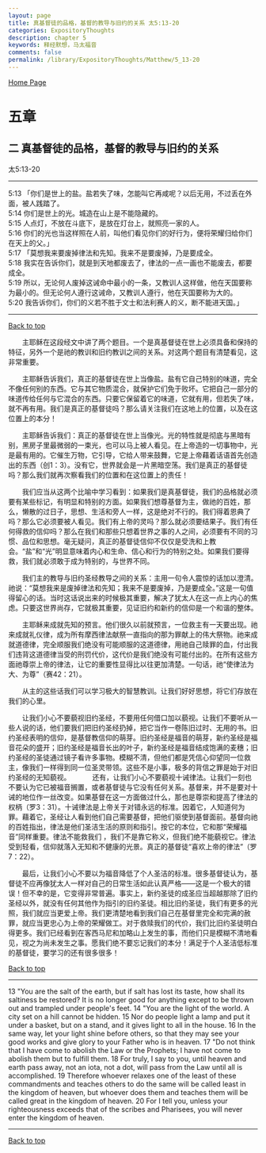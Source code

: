 ```yaml
---
layout: page
title: 真基督徒的品格，基督的教导与旧约的关系 太5:13-20
categories: ExpositoryThoughts
description: chapter 5
keywords: 释经默想，马太福音
comments: false
permalink: /library/ExpositoryThoughts/Matthew/5_13-20
---
```

[ Home Page ]({{site.baseurl}}/index) <br>

<a name="0"></a>
# 五章 

## 二 真基督徒的品格，基督的教导与旧约的关系

太5:13-20

***

5:13 「你们是世上的盐。盐若失了味，怎能叫它再咸呢？以后无用，不过丢在外面，被人践踏了。<br>
5:14 你们是世上的光。城造在山上是不能隐藏的。<br>
5:15 人点灯，不放在斗底下，是放在灯台上，就照亮一家的人。<br>
5:16 你们的光也当这样照在人前，叫他们看见你们的好行为，便将荣耀归给你们在天上的父。」<br>
5:17 「莫想我来要废掉律法和先知。我来不是要废掉，乃是要成全。<br>
5:18 我实在告诉你们，就是到天地都废去了，律法的一点一画也不能废去，都要成全。<br>
5:19 所以，无论何人废掉这诫命中最小的一条，又教训人这样做，他在天国要称为最小的。但无论何人遵行这诫命，又教训人遵行，他在天国要称为大的。<br>
5:20 我告诉你们，你们的义若不胜于文士和法利赛人的义，断不能进天国。」<br>

***

[Back to top](#0)

&emsp;&emsp;主耶稣在这段经文中讲了两个题目。一个是真基督徒在世上必须具备和保持的特征，另外一个是祂的教训和旧约教训之间的关系。对这两个题目有清楚看见，这非常重要。

&emsp;&emsp;主耶稣告诉我们，真正的基督徒在世上当像盐。盐有它自己特别的味道，完全不像任何别的东西。它与其它物质混合，就保护它们免于败坏。它把自己一部分的味道传给任何与它混合的东西。只要它保留着它的味道，它就有用，但若失了味，就不再有用。我们是真正的基督徒吗？那么请关注我们在这地上的位置，以及在这位置上的本分！

&emsp;&emsp;主耶稣告诉我们：真正的基督徒在世上当像光。光的特性就是彻底与黑暗有别，黑房子里最微弱的一束光，也可以马上被人看见。在上帝造的一切事物中，光是最有用的。它催生万物，它引导，它给人带来鼓舞，它是上帝藉着话语首先创造出的东西（创1：3）。没有它，世界就会是一片黑暗空荡。我们是真正的基督徒吗？那么我们就再次察看我们的位置和在这位置上的责任！

&emsp;&emsp;我们应当从这两个比喻中学习看到：如果我们是真基督徒，我们的品格就必须要有某些标记，有明显和特别的方面。如果我们想尊基督为主，做祂的百姓，那么，懒散的过日子，思想、生活和旁人一样，这是绝对不行的。我们得着恩典了吗？那么它必须要被人看见。我们有上帝的灵吗？那么就必须要结果子。我们有任何得救的信仰吗？那么在我们和那些只想着世界之事的人之间，必须要有不同的习惯、品位和思想。毫无疑问，真正的基督徒信仰不仅仅是受洗和上教会。“盐”和“光”明显意味着内心和生命、信心和行为的特别之处。如果我们要得救，我们就必须敢于成为特别的，与世界不同。  

&emsp;&emsp;我们主的教导与旧约圣经教导之间的关系：主用一句令人震惊的话加以澄清。祂说：“莫想我来是废掉律法和先知；我来不是要废掉，乃是要成全。”这是一句值得留心的话。当时这话说出来的时候极其重要，解决了犹太人在这一点上内心的焦虑。只要这世界尚存，它就极其重要，见证旧约和新约的信仰是一个和谐的整体。

&emsp;&emsp;主耶稣来成就先知的预言。他们很久以前就预言，一位救主有一天要出现。祂来成就礼仪律，成为所有摩西律法献祭一直指向的那为罪献上的伟大祭物。祂来成就道德律，完全顺服我们绝没有可能顺服的这道德律，用祂自己赎罪的血，付出我们违背这道德律当受的刑罚代价，这代价是我们绝没有可能付出的。在所有这些方面祂尊崇上帝的律法，让它的重要性显得比以往更加清楚。一句话，祂“使律法为大、为尊”（赛42：21）。

&emsp;&emsp;从主的这些话我们可以学习极大的智慧教训。让我们好好思想，将它们存放在我们的心里。

&emsp;&emsp;让我们小心不要藐视旧约圣经，不要用任何借口加以藐视。让我们不要听从一些人说的话，他们要我们把旧约圣经扔掉，把它当作一卷陈旧过时、无用的书。旧约圣经表明的信仰，是基督教信仰的萌芽。旧约圣经是福音的萌芽，新约圣经是福音花朵的盛开；旧约圣经是福音长出的叶子，新约圣经是福音结成饱满的麦穗；旧约圣经的圣徒通过镜子看许多事物。模糊不清，但他们都是凭信心仰望同一位救主，像我们一样得到同一位圣灵带领。这些不是小事，极多的背信之罪是始于对旧约圣经的无知藐视。
  
&emsp;&emsp;还有，让我们小心不要藐视十诫律法。让我们一刻也不要认为它已被福音搁置，或者基督徒与它没有任何关系。基督来，并不是要对十诫的地位作一丝改变。如果基督在这一方面做过什么，那也是尊崇和提高了律法的权柄（罗3：31）。十诫律法是上帝关于对错永远的标准。因着它，人知道何为罪。藉着它，圣经让人看到他们自己需要基督，把他们驱使到基督面前。基督向祂的百姓指出，律法是他们圣洁生活的原则和指引。按它的本位，它和那“荣耀福音”同样重要。律法不能救我们 ，我们不是靠它称义，但我们绝不能藐视它。律法受到轻看，信仰就落入无知和不健康的光景。真正的基督徒“喜欢上帝的律法”（罗7：22）。

&emsp;&emsp;最后，让我们小心不要以为福音降低了个人圣洁的标准。很多基督徒认为，基督徒不应再像犹太人一样对自己的日常生活如此认真严格——这是一个极大的错误！但不幸的是，它变得非常普遍。事实上，新约圣徒的成圣应当超越那除了旧约圣经以外，就没有任何其他作为指引的旧约圣徒。相比旧约圣徒，我们有更多的光照，我们就应当更爱上帝。我们更清楚地看到我们自己在基督里完全和完满的赦罪，就应当更忠心为上帝的荣耀做工。对于救赎我们的代价，我们比旧约圣徒明白得更多。我们已经看到在客西马尼和加略山上发生的事，而他们只是模糊不清地看见，视之为尚未发生之事。愿我们绝不要忘记我们的本分！满足于个人圣洁低标准的基督徒，要学习的还有很多很多！

[Back to top](#0)

***

13 "You are the salt of the earth, but if salt has lost its taste, how shall its saltiness be restored? It is no longer good for anything except to be thrown out and trampled under people's feet. 14 "You are the light of the world. A city set on a hill cannot be hidden. 15 Nor do people light a lamp and put it under a basket, but on a stand, and it gives light to all in the house. 16 In the same way, let your light shine before others, so that they may see your good works and give glory to your Father who is in heaven. 17 "Do not think that I have come to abolish the Law or the Prophets; I have not come to abolish them but to fulfill them. 18 For truly, I say to you, until heaven and earth pass away, not an iota, not a dot, will pass from the Law until all is accomplished. 19 Therefore whoever relaxes one of the least of these commandments and teaches others to do the same will be called least in the kingdom of heaven, but whoever does them and teaches them will be called great in the kingdom of heaven. 20 For I tell you, unless your righteousness exceeds that of the scribes and Pharisees, you will never enter the kingdom of heaven.

***

[Back to top](#0)
